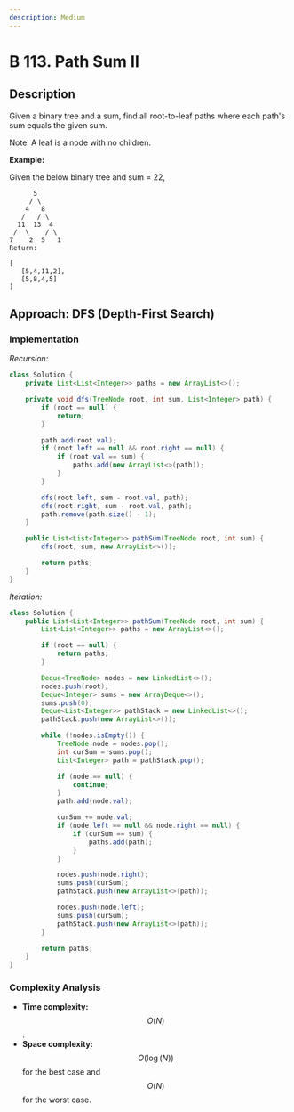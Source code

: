 ```yaml
---
description: Medium
---
```


# B 113. Path Sum II

## Description

Given a binary tree and a sum, find all root-to-leaf paths where each path's sum equals the given sum.

Note: A leaf is a node with no children.

**Example:**

Given the below binary tree and sum = 22,

```text
      5
     / \
    4   8
   /   / \
  11  13  4
 /  \    / \
7    2  5   1
Return:

[
   [5,4,11,2],
   [5,8,4,5]
]
```

## Approach: DFS \(Depth-First Search\)

### Implementation

_Recursion:_

```java
class Solution {
    private List<List<Integer>> paths = new ArrayList<>();

    private void dfs(TreeNode root, int sum, List<Integer> path) {
        if (root == null) {
            return;
        }

        path.add(root.val);
        if (root.left == null && root.right == null) {
            if (root.val == sum) {
                paths.add(new ArrayList<>(path));
            }
        }

        dfs(root.left, sum - root.val, path);
        dfs(root.right, sum - root.val, path);
        path.remove(path.size() - 1);
    }

    public List<List<Integer>> pathSum(TreeNode root, int sum) {
        dfs(root, sum, new ArrayList<>());

        return paths;
    }
}
```

_Iteration:_

```java
class Solution {
    public List<List<Integer>> pathSum(TreeNode root, int sum) {
        List<List<Integer>> paths = new ArrayList<>();

        if (root == null) {
            return paths;
        }

        Deque<TreeNode> nodes = new LinkedList<>();
        nodes.push(root);
        Deque<Integer> sums = new ArrayDeque<>();
        sums.push(0);
        Deque<List<Integer>> pathStack = new LinkedList<>();
        pathStack.push(new ArrayList<>());

        while (!nodes.isEmpty()) {
            TreeNode node = nodes.pop();
            int curSum = sums.pop();
            List<Integer> path = pathStack.pop();

            if (node == null) {
                continue;
            }
            path.add(node.val);

            curSum += node.val;
            if (node.left == null && node.right == null) {
                if (curSum == sum) {
                    paths.add(path);
                }
            }

            nodes.push(node.right);
            sums.push(curSum);
            pathStack.push(new ArrayList<>(path));

            nodes.push(node.left);
            sums.push(curSum);
            pathStack.push(new ArrayList<>(path));
        }

        return paths;
    }
}
```

### Complexity Analysis

* **Time complexity:** $$O(N)$$.
* **Space complexity:** $$O(\log(N))$$ for the best case and $$O(N)$$ for the worst case.

